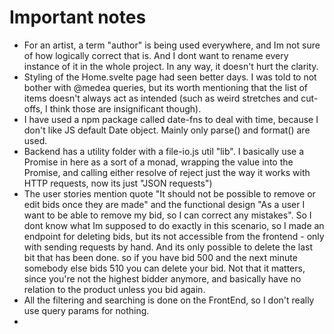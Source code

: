 # Important notes

- For an artist, a term "author" is being used everywhere, and Im not sure of how logically correct that is. And I dont want to rename every instance of it in the whole project. In any way, it doesn't hurt the clarity.
- Styling of the Home.svelte page had seen better days. I was told to not bother with @medea queries, but its worth mentioning that the list of items doesn't always act as intended (such as weird stretches and cut-offs, I think those are insignificant though). 
- I have used a npm package called date-fns to deal with time, because I don't like JS default Date object. Mainly only parse() and format() are used.
- Backend has a utility folder with a file-io.js util "lib". I basically use a Promise in here as a sort of a monad, wrapping the value into the Promise, and calling either resolve of reject just the way it works with HTTP requests, now its just "JSON requests")
- The user stories mention quote "It should not be possible to remove or edit bids once they are made" and the functional design "As a user I want to be able to remove my bid, so I can correct any mistakes". So I dont know what Im supposed to do exactly in this scenario, so I made an endpoint for deleting bids, but its not accessible from the frontend - only with sending requests by hand. And its only possible to delete the last bit that has been done. so if you have bid 500 and the next minute somebody else bids 510 you can delete your bid. Not that it matters, since you're not the highest bidder anymore, and basically have no relation to the product unless you bid again.
- All the filtering and searching is done on the FrontEnd, so I don't really use query params for nothing.
- 